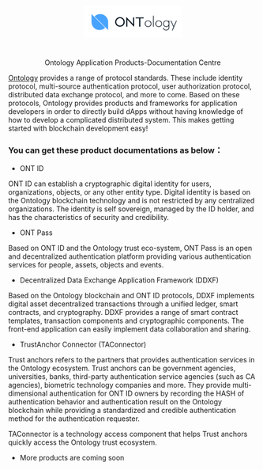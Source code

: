 
<p align="center">
  <img
    src="https://raw.githubusercontent.com/ontio/documentation/master/zh-CN/Ontology_CH.png"
    width="200px"
  >
</p>
<h1 align="center"></h1>
<p align="center">
  Ontology Application Products-Documentation Centre
</p>

[Ontology](https://ont.io/#/) provides a range of protocol standards. These include identity protocol, multi-source authentication protocol, user authorization protocol, distributed data exchange protocol, and more to come. Based on these protocols, Ontology provides products and frameworks for application developers in order to directly build dApps without having knowledge of how to develop a complicated distributed system. This makes getting started with blockchain development easy!

### You can get these product documentations as below：

* ONT ID 

ONT ID can establish a cryptographic digital identity for users, organizations, objects, or any other entity type. Digital identity is based on the Ontology blockchain technology and is not restricted by any centralized organizations. The identity is self sovereign, managed by the ID holder, and has the characteristics of security and credibility.

* ONT Pass 

Based on ONT ID and the Ontology trust eco-system, ONT Pass is an open and decentralized authentication platform providing various authentication services for people, assets, objects and events.

* Decentralized Data Exchange Application Framework (DDXF)

Based on the Ontology blockchain and ONT ID protocols, DDXF implements digital asset decentralized transactions through a unified ledger, smart contracts, and cryptography. DDXF provides a range of smart contract templates, transaction components and cryptographic components. The front-end application can easily implement data collaboration and sharing.

* TrustAnchor Connector (TAConnector)

Trust anchors refers to the partners that provides authentication services in the Ontology ecosystem. Trust anchors can be government agencies, universities, banks, third-party authentication service agencies (such as CA agencies), biometric technology companies and more. They provide multi-dimensional authentication for ONT ID owners by recording the HASH of authentication behavior and authentication result on the Ontology blockchain while providing a standardized and credible authentication method for the authentication requester.

TAConnector is a technology access component that helps Trust anchors quickly access the Ontology trust ecosystem.

* More products are coming soon

